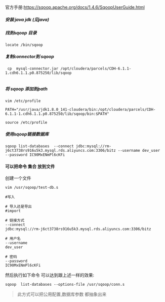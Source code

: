 官方手册:<https://sqoop.apache.org/docs/1.4.6/SqoopUserGuide.html>

##### 安装 java jdk (见java)

##### 找到sqoop 目录

```shell
locate /bin/sqoop  
```



##### 复制connector到 sqoop

```shell
 cp  mysql-connector.jar /opt/cloudera/parcels/CDH-6.1.1-1.cdh6.1.1.p0.875250/lib/sqoop


```

##### 将 sqoop 添加到path

```shell
vim /etc/profile

PATH="/usr/java/jdk1.8.0_141-cloudera/bin:/opt/cloudera/parcels/CDH-6.1.1-1.cdh6.1.1.p0.875250/lib/sqoop/bin:$PATH"

source /etc/profile
```



##### 使用sqoop链接数据库

```shell
sqoop list-databases  --connect jdbc:mysql://rm-j6ct3738rs916u5k3.mysql.rds.aliyuncs.com:3306/bitz --username dev_user --password IC90MxENmPl6cKFi 
```









#### 可以把命令 集合 放到文件

创建一个文件

```shell
vim /usr/sqoop/test-db.s

#写入

# 导入还是导出
#import

# 链接方式
--connect
jdbc:mysql://rm-j6ct3738rs916u5k3.mysql.rds.aliyuncs.com:3306/bitz

# 用户名
--username
dev_user

# 密码
--password
IC90MxENmPl6cKFi
```



然后执行如下命令 可以达到跟上述一样的效果:

```shell
sqoop  list-databases --options-file /usr/sqoop/conn.s 
```



> 此方式可以把公用配置,数据库参数 都抽象出来



   

 
